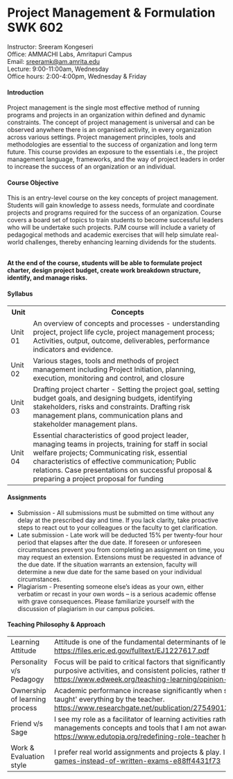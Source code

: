 <h1>Project Management & Formulation SWK 602</h1>

Instructor: Sreeram Kongeseri<br>
Office: AMMACHI Labs, Amritapuri Campus<br>
Email: sreeramk@am.amrita.edu<br>
Lecture: 9:00-11:00am, Wednesday<br>
Office hours: 2:00-4:00pm, Wednesday & Friday<br>

<h4>Introduction</h4>
Project management is the single most effective method of running programs and projects in an organization within defined and dynamic constraints. The concept of project management is universal and can be observed anywhere there is an organised activity, in every organization across various settings. Project management principles, tools and methodologies are essential to the success of organization and long term future. This course provides an exposure to the essentials i.e., the project management language, frameworks, and the way of project leaders in order to increase the success of an organization or an individual.

<h4>Course Objective</h4>
This is an entry-level course on the key concepts of project management. Students will gain knowledge to assess needs, formulate and coordinate projects and programs required for the success of an organization. Course covers a board set of topics to train students to become successful leaders who will be undertake such projects. PJM course will include a variety of pedagogical methods and academic exercises that will help simulate real-world challenges, thereby enhancing learning dividends for the students. <br><br>

<strong>At the end of the course, students will be able to formulate project charter, design project budget, create work breakdown structure, identify, and manage risks.</strong>

<h4>Syllabus</h4>
<table>
  <tbody><tr>
    <th>Unit</th>
    <th>Concepts</th>
  </tr>
  <tr>
    <td>Unit 01</td>
    <td>An overview of concepts and processes - understanding project, project life cycle, project management process; Activities, output, outcome, deliverables, performance indicators and evidence.</td>
  </tr>
  <tr>
    <td>Unit 02</td>
    <td>Various stages, tools and methods of project management including Project Initiation, planning, execution, monitoring and control, and closure</td>
  </tr>
  <tr>
    <td>Unit 03</td>
    <td>Drafting project charter - Setting the project goal, setting budget goals, and designing budgets, identifying stakeholders, risks and constraints. Drafting risk management plans, communication plans and stakeholder management plans.</td>
  </tr>
  <tr>
    <td>Unit 04</td>
    <td>Essential characteristics of good project leader, managing teams in projects, training for staff in social welfare projects; Communicating risk, essential characteristics of effective communication; Public relations. 
Case presentations on successful proposal &amp; preparing a project proposal for funding
</td>
  </tr>
</tbody></table>
<h4>Assignments</h4>
<ul>
<li>Submission - All submissions must be submitted on time without any delay at the prescribed day and time. If you lack clarity, take proactive steps to react out to your colleagues or the faculty to get clarification.</li>
<li>Late submission - Late work will be deducted 15% per twenty-four hour period that elapses after the due date. If foreseen or unforeseen circumstances prevent you from completing an assignment on time, you may request an extension. Extensions must be requested in advance of the due date. If the situation warrants an extension, faculty will determine a new due date for the same based on your individual circumstances.</li>
<li>	Plagiarism - Presenting someone else’s ideas as your own, either verbatim or recast in your own words – is a serious academic offense with grave consequences. Please familiarize yourself with the discussion of plagiarism in our campus policies.</li>
</ul>
<h4>Teaching Philosophy & Approach</h4>
<table>
  <tbody><tr>
    <td>Learning Attitude</td>
    <td>Attitude is one of the fundamental determinants of learning outcome. The more positive, the better. 
<a href="https://files.eric.ed.gov/fulltext/EJ1227617.pdf" rel="nofollow">https://files.eric.ed.gov/fulltext/EJ1227617.pdf</a>
</td>
  </tr>
  <tr>
    <td>Personality v/s Pedagogy</td>
    <td>Focus will be paid to critical factors that significantly determine the quality of teaching and learning such as relevant content, purposive activities, and consistent policies, rather than the personality development of the faculty. 
<a href="https://www.edweek.org/teaching-learning/opinion-what-makes-a-great-teacher-pedagogy-or-personality/2019/09" rel="nofollow">https://www.edweek.org/teaching-learning/opinion-what-makes-a-great-teacher-pedagogy-or-personality/2019/09</a> </td>
  </tr>
   <tr>
    <td>Ownership of learning process</td>
    <td>Academic performance increase significantly when students take ownership of the learning process, as opposed to, expecting 'to be taught' everything by the teacher. 
<a href="https://www.researchgate.net/publication/275490135_Student_Ownership_of_Learning_as_a_Key_Component_of_College_Readiness" rel="nofollow">https://www.researchgate.net/publication/275490135_Student_Ownership_of_Learning_as_a_Key_Component_of_College_Readiness</a></td>
  </tr>
   <tr>
    <td>Friend v/s Sage</td>
    <td> I see my role as a facilitator of learning activities rather than an all-knowing sage who gives lectures. There are a lot of project managements concepts and tools that I am not aware of. Perhaps, you can teach me that when you get a chance. 
<a href="https://www.edutopia.org/redefining-role-teacher" rel="nofollow">https://www.edutopia.org/redefining-role-teacher</a> <a href="http://faculty.washington.edu/kate1/ewExternalFiles/SageOnTheStage.pdf" rel="nofollow">http://faculty.washington.edu/kate1/ewExternalFiles/SageOnTheStage.pdf</a> </td>
  </tr> 
   <tr>
    <td> Work &amp; Evaluation style</td>
    <td> 	I prefer real world assignments and projects &amp; play. I do not prefer traditional, written exams
<a href="https://medium.com/@ammastaal/video-games-instead-of-written-exams-e88ff4431f73" rel="nofollow">https://medium.com/@ammastaal/video-games-instead-of-written-exams-e88ff4431f73</a> </td>
  </tr> 
  
</tbody></table>
